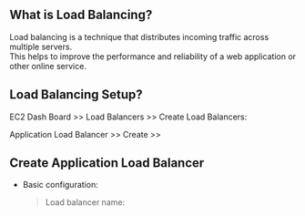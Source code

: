 What is Load Balancing?  
---- 


Load balancing is a technique that distributes incoming traffic across multiple servers.  
This helps to improve the performance and reliability of a web application or other online service.  

Load Balancing Setup?  
-------------------

EC2 Dash Board >> Load Balancers >> Create Load Balancers:  
  
Application Load Balancer >> Create >>

Create Application Load Balancer
--------
  * Basic configuration:
    >Load balancer name: 
